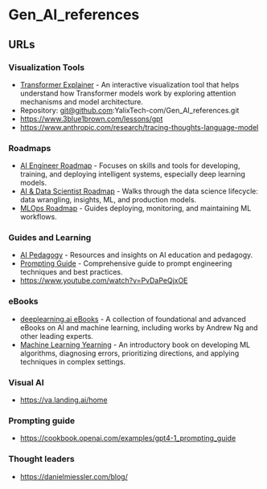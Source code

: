 # Gen_AI_references

## URLs

### Visualization Tools
- [Transformer Explainer](https://poloclub.github.io/transformer-explainer/) - An interactive visualization tool that helps understand how Transformer models work by exploring attention mechanisms and model architecture.
- Repository: git@github.com:YalixTech-com/Gen_AI_references.git
- https://www.3blue1brown.com/lessons/gpt
- https://www.anthropic.com/research/tracing-thoughts-language-model

### Roadmaps
- [AI Engineer Roadmap](https://roadmap.sh/ai-engineer) - Focuses on skills and tools for developing, training, and deploying intelligent systems, especially deep learning models.
- [AI & Data Scientist Roadmap](https://roadmap.sh/ai-data-scientist?fl=1) - Walks through the data science lifecycle: data wrangling, insights, ML, and production models.
- [MLOps Roadmap](https://roadmap.sh/mlops) - Guides deploying, monitoring, and maintaining ML workflows.

### Guides and Learning
- [AI Pedagogy](https://aipedagogy.org/) - Resources and insights on AI education and pedagogy.
- [Prompting Guide](https://www.promptingguide.ai/) - Comprehensive guide to prompt engineering techniques and best practices.
- https://www.youtube.com/watch?v=PvDaPeQjxOE

### eBooks
- [deeplearning.ai eBooks](https://www.deeplearning.ai/resources/#ebooks) - A collection of foundational and advanced eBooks on AI and machine learning, including works by Andrew Ng and other leading experts.
- [Machine Learning Yearning](https://www.deeplearning.ai/resources/#ebooks) - An introductory book on developing ML algorithms, diagnosing errors, prioritizing directions, and applying techniques in complex settings.

### Visual AI
- https://va.landing.ai/home

### Prompting guide
- https://cookbook.openai.com/examples/gpt4-1_prompting_guide

### Thought leaders 
- https://danielmiessler.com/blog/
